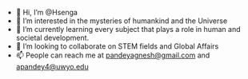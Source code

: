 - 👋 Hi, I’m @Hsenga
- 👀 I’m interested in the mysteries of humankind and the Universe
- 🌱 I’m currently learning every subject that plays a role in human and societal development.
- 💞️ I’m looking to collaborate on STEM fields and Global Affairs
- 📫 People can reach me at pandeyagnesh@gmail.com and apandey4@uwyo.edu

<!---
Hsenga/Hsenga is a ✨ special ✨ repository because its `README.md` (this file) appears on your GitHub profile.
You can click the Preview link to take a look at your changes.
--->
